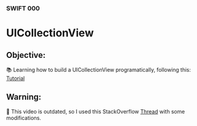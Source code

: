 ### SWIFT 000

# UICollectionView

## Objective:
📚 Learning how to build a UICollectionView programatically, following this: 
[Tutorial](https://https://youtu.be/TNcFgO4OG0 "5 PASSOS PARA CRIAR UMA UICOLLECTION VIEW PROGRAMATICAMENTE - IOS TUTORIAL")

## Warning:
🐞 This video is outdated, so I used this StackOverflow [Thread](https://stackoverflow.com/questions/19240054/could-not-find-a-storyboard-named-main-in-bundle "Could not find a storyboard named 'Main' in bundle") with some modifications.




